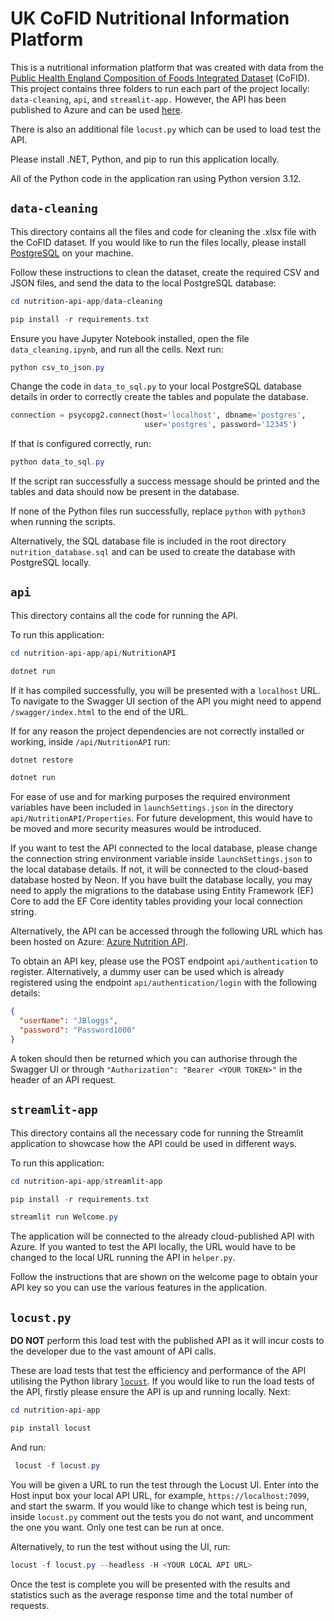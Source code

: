 # UK CoFID Nutritional Information Platform

This is a nutritional information platform that was created with data from the [Public Health England Composition of Foods Integrated Dataset](https://www.gov.uk/government/publications/composition-of-foods-integrated-dataset-cofid) (CoFID). This project contains three folders to run each part of the project locally: `data-cleaning`, `api`, and `streamlit-app.`  However, the API has been published to Azure and can be used [here](https://uol-nutrition-api.azurewebsites.net/swagger/index.html).

There is also an additional file `locust.py` which can be used to load test the API.

 Please install .NET, Python, and pip to run this application locally.

 All of the Python code in the application ran using Python version 3.12.

## `data-cleaning`
This directory contains all the files and code for cleaning the .xlsx file with the CoFID dataset. If you would like to run the files locally, please install [PostgreSQL](https://www.postgresql.org/download/) on your machine. 

Follow these instructions to clean the dataset, create the required CSV and JSON files, and send the data to the local PostgreSQL database:
```powershell
cd nutrition-api-app/data-cleaning
```
```powershell
pip install -r requirements.txt
```
Ensure you have Jupyter Notebook installed, open the file `data_cleaning.ipynb`, and run all the cells. Next run:

```powershell
python csv_to_json.py
```

Change the code in `data_to_sql.py` to your local PostgreSQL database details in order to correctly create the tables and populate the database.
```python
connection = psycopg2.connect(host='localhost', dbname='postgres',
                              user='postgres', password='12345')
```

If that is configured correctly, run:
```powershell
python data_to_sql.py
```

If the script ran successfully a success message should be printed and the tables and data should now be present in the database.

If none of the Python files run successfully, replace `python` with `python3` when running the scripts.

Alternatively, the SQL database file is included in the root directory `nutrition_database.sql` and can be used to create the database with PostgreSQL locally.


## `api`
This directory contains all the code for running the API.

To run this application:
```powershell
cd nutrition-api-app/api/NutritionAPI
```

```powershell
dotnet run
```

If it has compiled successfully, you will be presented with a `localhost` URL. To navigate to the Swagger UI section of the API you might need to append `/swagger/index.html` to the end of the URL.

If for any reason the project dependencies are not correctly installed or working, inside `/api/NutritionAPI` run:
```powershell
dotnet restore
```
```powershell
dotnet run
```

For ease of use and for marking purposes the required environment variables have been included in `launchSettings.json` in the directory `api/NutritionAPI/Properties`. For future development, this would have to be moved and more security measures would be introduced.

If you want to test the API connected to the local database, please change the connection string environment variable inside `launchSettings.json` to the local database details. If not, it will be connected to the cloud-based database hosted by Neon. If you have built the database locally, you may need to apply the migrations to the database using Entity Framework (EF) Core to add the EF Core identity tables providing your local connection string.

Alternatively, the API can be accessed through the following URL which has been hosted on Azure: [Azure Nutrition API](https://uol-nutrition-api.azurewebsites.net/swagger/index.html).

To obtain an API key, please use the POST endpoint `api/authentication` to register. Alternatively, a dummy user can be used which is already registered using the endpoint `api/authentication/login` with the following details:

```json
{
  "userName": "JBloggs",
  "password": "Password1000"
}
```

A token should then be returned which you can authorise through the Swagger UI or through `"Authorization": "Bearer <YOUR TOKEN>"` in the header of an API request.


## `streamlit-app`
This directory contains all the necessary code for running the Streamlit application to showcase how the API could be used in different ways.

To run this application:
```powershell
cd nutrition-api-app/streamlit-app
```

```powershell
pip install -r requirements.txt
```

```powershell
streamlit run Welcome.py
```

The application will be connected to the already cloud-published API with Azure. If you wanted to test the API locally, the URL would have to be changed to the local URL running the API in `helper.py`.

Follow the instructions that are shown on the welcome page to obtain your API key so you can use the various features in the application.

## `locust.py`
**DO NOT** perform this load test with the published API as it will incur costs to the developer due to the vast amount of API calls.

These are load tests that test the efficiency and performance of the API utilising the Python library [`locust`](https://locust.io).
If you would like to run the load tests of the API, firstly please ensure the API is up and running locally. Next:
```powershell
cd nutrition-api-app
```
```powershell
pip install locust
```
And run:
```powershell
 locust -f locust.py
```

You will be given a URL to run the test through the Locust UI. Enter into the Host input box your local API URL, for example, `https://localhost:7099`, and start the swarm. If you would like to change which test is being run, inside `locust.py` comment out the tests you do not want, and uncomment the one you want. Only one test can be run at once.

Alternatively, to run the test without using the UI, run:
```powershell
locust -f locust.py --headless -H <YOUR LOCAL API URL>
```

Once the test is complete you will be presented with the results and statistics such as the average response time and the total number of requests.